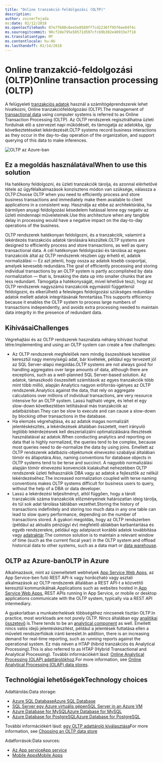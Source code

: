 ```yaml
---
title: "Online tranzakció-feldolgozási (OLTP)"
description: 
author: zoinerTejada
ms:date: 02/12/2018
ms.openlocfilehash: 07e7f680c8ee5e8589ff7cd2236ff95f6ee84f4c
ms.sourcegitcommit: 90cf2de795e50571d597cfcb9b302e48933e7f18
ms.translationtype: MT
ms.contentlocale: hu-HU
ms.lasthandoff: 02/14/2018
---
```

# <a name="online-transaction-processing-oltp"></a><span data-ttu-id="646a1-102">Online tranzakció-feldolgozási (OLTP)</span><span class="sxs-lookup"><span data-stu-id="646a1-102">Online transaction processing (OLTP)</span></span>

<span data-ttu-id="646a1-103">A felügyeleti [tranzakciós adatok](../concepts/transactional-data.md) használ a számítógéprendszerek lehet hivatkozni, Online tranzakciófeldolgozási (OLTP).</span><span class="sxs-lookup"><span data-stu-id="646a1-103">The management of [transactional data](../concepts/transactional-data.md) using computer systems is referred to as Online Transaction Processing (OLTP).</span></span> <span data-ttu-id="646a1-104">Az OLTP rendszerek regisztrálhatna üzleti fordulnak elő a szervezet napi működését, és támogatja az adatokba, így következtetéseket lekérdezését.</span><span class="sxs-lookup"><span data-stu-id="646a1-104">OLTP systems record business interactions as they occur in the day-to-day operation of the organization, and support querying of this data to make inferences.</span></span>

![OLTP az Azure-ban](./images/oltp-data-pipeline.png)

## <a name="when-to-use-this-solution"></a><span data-ttu-id="646a1-106">Ez a megoldás használatával</span><span class="sxs-lookup"><span data-stu-id="646a1-106">When to use this solution</span></span>

<span data-ttu-id="646a1-107">Ha hatékony feldolgozni, és üzleti tranzakciók tárolja, és azonnal elérhetővé tétele az ügyfélalkalmazások konzisztens módon van szüksége, válassza a OLTP.</span><span class="sxs-lookup"><span data-stu-id="646a1-107">Choose OLTP when you need to efficiently process and store business transactions and immediately make them available to client applications in a consistent way.</span></span> <span data-ttu-id="646a1-108">Használja az ebbe az architektúrába, ha bármilyen anyagi feldolgozási késedelem hatással lenne egy negatív az üzleti mindennapi műveleteinek.</span><span class="sxs-lookup"><span data-stu-id="646a1-108">Use this architecture when any tangible delay in processing would have a negative impact on the day-to-day operations of the business.</span></span>

<span data-ttu-id="646a1-109">OLTP rendszerek hatékonyan feldolgozni, és a tranzakciók, valamint a lekérdezés tranzakciós adatok tárolására készültek.</span><span class="sxs-lookup"><span data-stu-id="646a1-109">OLTP systems are designed to efficiently process and store transactions, as well as query transactional data.</span></span> <span data-ttu-id="646a1-110">A cél hatékonyan feldolgozási és tárolása az egyes tranzakciók által az OLTP rendszerek részben úgy érhető el, adatok normalizálási &mdash; Ez azt jelenti, hogy ossza az adatok kisebb csoportjai, amelyek kevesebb redundáns.</span><span class="sxs-lookup"><span data-stu-id="646a1-110">The goal of efficiently processing and storing individual transactions by an OLTP system is partly accomplished by data normalization &mdash; that is, breaking the data up into smaller chunks that are less redundant.</span></span> <span data-ttu-id="646a1-111">Támogatja a hatékonyságát, mivel lehetővé teszi, hogy az OLTP rendszerek nagyszámú tranzakciók egymástól függetlenül feldolgozni, és elkerülhető a felesleges feldolgozási szükséges redundáns adatok mellett adatok integritásának fenntartása.</span><span class="sxs-lookup"><span data-stu-id="646a1-111">This supports efficiency because it enables the OLTP system to process large numbers of transactions independently, and avoids extra processing needed to maintain data integrity in the presence of redundant data.</span></span>

## <a name="challenges"></a><span data-ttu-id="646a1-112">Kihívásai</span><span class="sxs-lookup"><span data-stu-id="646a1-112">Challenges</span></span>
<span data-ttu-id="646a1-113">Végrehajtási és az OLTP rendszerek használata néhány kihívást hozhat létre:</span><span class="sxs-lookup"><span data-stu-id="646a1-113">Implementing and using an OLTP system can create a few challenges:</span></span>

- <span data-ttu-id="646a1-114">Az OLTP rendszerek megfelelőek nem mindig összesítések kezelése keresztül nagy mennyiségű adat, bár kivételek, például egy tervezett jól az SQL Server-alapú megoldás.</span><span class="sxs-lookup"><span data-stu-id="646a1-114">OLTP systems are not always good for handling aggregates over large amounts of data, although there are exceptions, such as a well-planned SQL Server-based solution.</span></span> <span data-ttu-id="646a1-115">Az adatok, támaszkodó összesített számítások az egyes tranzakciók több mint több millió, alapján Analytics nagyon erőforrás-igényes az OLTP rendszerek.</span><span class="sxs-lookup"><span data-stu-id="646a1-115">Analytics against the data, that rely on aggregate calculations over millions of individual transactions, are very resource intensive for an OLTP system.</span></span> <span data-ttu-id="646a1-116">Lassú hajtható végre, és lehet el egy slow-down következtében letiltásával más tranzakciók az adatbázisban.</span><span class="sxs-lookup"><span data-stu-id="646a1-116">They can be slow to execute and can cause a slow-down by blocking other transactions in the database.</span></span>
- <span data-ttu-id="646a1-117">Ha elemzés végrehajtása, és az adatok magas normalizált jelentéskészítés, a lekérdezések általában összetett, mert irányuló legtöbb lekérdezésnek kell deszerializálni optimalizálására illesztések használatával az adatok.</span><span class="sxs-lookup"><span data-stu-id="646a1-117">When conducting analytics and reporting on data that is highly normalized, the queries tend to be complex, because most queries need to de-normalize the data by using joins.</span></span> <span data-ttu-id="646a1-118">Emellett az OLTP rendszerek adatbázis-objektumok elnevezési szabályai általában tömör és állapotára.</span><span class="sxs-lookup"><span data-stu-id="646a1-118">Also, naming conventions for database objects in OLTP systems tend to be terse and succinct.</span></span> <span data-ttu-id="646a1-119">A nagyobb normalizálási alapján tömör elnevezési konvenciók kialakulhat nehezebben OLTP rendszerek üzleti felhasználók DBA vagy az adatok a fejlesztők az nélkül lekérdezéséhez.</span><span class="sxs-lookup"><span data-stu-id="646a1-119">The increased normalization coupled with terse naming conventions makes OLTP systems difficult for business users to query, without the help of a DBA or data developer.</span></span>
- <span data-ttu-id="646a1-120">Lassú a lekérdezési teljesítményt, attól függően, hogy a tárolt tranzakciók száma tranzakciók előzményeinek határozatlan ideig tárolja, és túl sok adat tárolása táblában vezethet.</span><span class="sxs-lookup"><span data-stu-id="646a1-120">Storing the history of transactions indefinitely and storing too much data in any one table can lead to slow query performance, depending on the number of transactions stored.</span></span> <span data-ttu-id="646a1-121">A gyakori megoldás, hogy az OLTP rendszerben (például az aktuális pénzügyi év) megfelelő ablakban karbantartása és egyéb rendszerekre, például egy adatpiacot korábbi adatok továbbítása vagy [adatraktár](../technology-choices/data-warehouses.md).</span><span class="sxs-lookup"><span data-stu-id="646a1-121">The common solution is to maintain a relevant window of time (such as the current fiscal year) in the OLTP system and offload historical data to other systems, such as a data mart or [data warehouse](../technology-choices/data-warehouses.md).</span></span>

## <a name="oltp-in-azure"></a><span data-ttu-id="646a1-122">OLTP az Azure-ban</span><span class="sxs-lookup"><span data-stu-id="646a1-122">OLTP in Azure</span></span>

<span data-ttu-id="646a1-123">Alkalmazások, mint az üzemeltetett webhelyek [App Service Web Apps](/azure/app-service/app-service-web-overview), az App Service-ben futó REST API-k vagy hordozható vagy asztali alkalmazások az OLTP rendszerek általában a REST API-t a közvetítő keresztül kommunikálnak.</span><span class="sxs-lookup"><span data-stu-id="646a1-123">Applications such as websites hosted in [App Service Web Apps](/azure/app-service/app-service-web-overview), REST APIs running in App Service, or mobile or desktop applications communicate with the OLTP system, typically via a REST API intermediary.</span></span>

<span data-ttu-id="646a1-124">A gyakorlatban a munkaterhelések többségéhez nincsenek tisztán OLTP.</span><span class="sxs-lookup"><span data-stu-id="646a1-124">In practice, most workloads are not purely OLTP.</span></span> <span data-ttu-id="646a1-125">Nincs általában egy [analitikai összetevő](../scenarios/online-analytical-processing.md) is.</span><span class="sxs-lookup"><span data-stu-id="646a1-125">There tends to be an [analytical component](../scenarios/online-analytical-processing.md) as well.</span></span> <span data-ttu-id="646a1-126">Emellett nincs valós idejű jelentéskészítést, például a jelentések futtatása ellen a műveleti rendszerfiókok iránti kereslet.</span><span class="sxs-lookup"><span data-stu-id="646a1-126">In addition, there is an increasing demand for real-time reporting, such as running reports against the operational system.</span></span> <span data-ttu-id="646a1-127">Ez más néven a HTAP (hibrid tranzakciós és Analytical Processing).</span><span class="sxs-lookup"><span data-stu-id="646a1-127">This is also referred to as HTAP (Hybrid Transactional and Analytical Processing).</span></span> <span data-ttu-id="646a1-128">További információkért lásd: [Online Analytical Processing (OLAP) adattárolókhoz](../technology-choices/olap-data-stores.md).</span><span class="sxs-lookup"><span data-stu-id="646a1-128">For more information, see [Online Analytical Processing (OLAP) data stores](../technology-choices/olap-data-stores.md).</span></span>

## <a name="technology-choices"></a><span data-ttu-id="646a1-129">Technológiai lehetőségek</span><span class="sxs-lookup"><span data-stu-id="646a1-129">Technology choices</span></span>

<span data-ttu-id="646a1-130">Adattárolás:</span><span class="sxs-lookup"><span data-stu-id="646a1-130">Data storage:</span></span>

- [<span data-ttu-id="646a1-131">Azure SQL Database</span><span class="sxs-lookup"><span data-stu-id="646a1-131">Azure SQL Database</span></span>](/azure/sql-database/)
- [<span data-ttu-id="646a1-132">SQL Server egy Azure virtuális gépen</span><span class="sxs-lookup"><span data-stu-id="646a1-132">SQL Server in an Azure VM</span></span>](/azure/virtual-machines/windows/sql/virtual-machines-windows-sql-server-iaas-overview?toc=%2Fazure%2Fvirtual-machines%2Fwindows%2Ftoc.json)
- [<span data-ttu-id="646a1-133">Azure Database for MySQL</span><span class="sxs-lookup"><span data-stu-id="646a1-133">Azure Database for MySQL</span></span>](/azure/mysql/)
- [<span data-ttu-id="646a1-134">Azure Database for PostgreSQL</span><span class="sxs-lookup"><span data-stu-id="646a1-134">Azure Database for PostgreSQL</span></span>](/azure/postgresql/)

<span data-ttu-id="646a1-135">További információkért lásd: [egy OLTP adattároló kiválasztása](../technology-choices/oltp-data-stores.md)</span><span class="sxs-lookup"><span data-stu-id="646a1-135">For more information, see [Choosing an OLTP data store](../technology-choices/oltp-data-stores.md)</span></span>

<span data-ttu-id="646a1-136">Adatforrások:</span><span class="sxs-lookup"><span data-stu-id="646a1-136">Data sources:</span></span>

- [<span data-ttu-id="646a1-137">Az App service</span><span class="sxs-lookup"><span data-stu-id="646a1-137">App service</span></span>](/azure/app-service/)
- [<span data-ttu-id="646a1-138">Mobile Apps</span><span class="sxs-lookup"><span data-stu-id="646a1-138">Mobile Apps</span></span>](/azure/app-service-mobile/)

